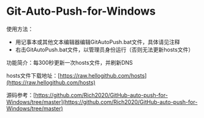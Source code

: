 # Git-Auto-Push-for-Windows
使用方法：
- 用记事本或其他文本编辑器编辑GitAutoPush.bat文件，具体请见注释
- 右击GitAutoPush.bat文件，以管理员身份运行（否则无法更新hosts文件）

功能简介：每300秒更新一次hosts文件，并刷新DNS

hosts文件下载地址：[https://raw.hellogithub.com/hosts](https://raw.hellogithub.com/hosts)

源码参考：[https://github.com/Rich2020/GitHub-auto-push-for-Windows/tree/master](https://github.com/Rich2020/GitHub-auto-push-for-Windows/tree/master)